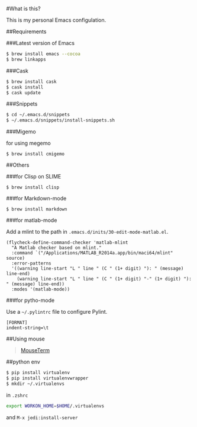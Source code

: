 #What is this?

This is my personal Emacs configulation.

##Requirements

###Latest version of Emacs

```bash
$ brew install emacs --cocoa
$ brew linkapps
```

###Cask


```bash
$ brew install cask
$ cask install
$ cask update
```

###Snippets

```bash
$ cd ~/.emacs.d/snippets
$ ~/.emacs.d/snippets/install-snippets.sh
```

###Migemo

for using megemo

```migemo
$ brew install cmigemo
```

##Others

###for Clisp on SLIME

```
$ brew install clisp
```

###for Markdown-mode

```
$ brew install markdown
```

###for matlab-mode

Add a mlint to the path in `.emacs.d/inits/30-edit-mode-matlab.el`.

```
(flycheck-define-command-checker 'matlab-mlint
  "A Matlab checker based on mlint."
  :command `("/Applications/MATLAB_R2014a.app/bin/maci64/mlint" source)
  :error-patterns
  '((warning line-start "L " line " (C " (1+ digit) "): " (message) line-end)
    (warning line-start "L " line " (C " (1+ digit) "-" (1+ digit) "): " (message) line-end))
  :modes '(matlab-mode))
```

###for pytho-mode

Use a `~/.pylintrc` file to configure Pylint.

```
[FORMAT]
indent-string=\t
```

##Using mouse

>[MouseTerm](https://bitheap.org/mouseterm/)

##python env

```bash
$ pip install virtualenv
$ pip install virtualenvwrapper
$ mkdir ~/.virtualenvs
```

in `.zshrc`

```bash
export WORKON_HOME=$HOME/.virtualenvs
```

and `M-x jedi:install-server`
